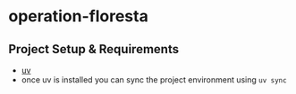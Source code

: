 # operation-floresta

## Project Setup & Requirements
-    [uv](https://docs.astral.sh/uv/getting-started/installation/)
-    once uv is installed you can sync the project environment using `uv sync`

